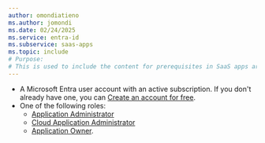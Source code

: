 ```yaml
---
author: omondiatieno
ms.author: jomondi
ms.date: 02/24/2025
ms.service: entra-id
ms.subservice: saas-apps
ms.topic: include
# Purpose:
# This is used to include the content for prerequisites in SaaS apps articles
---
```


- A Microsoft Entra user account with an active subscription. If you don't already have one, you can [Create an account for free](https://azure.microsoft.com/pricing/purchase-options/azure-account?cid=msft_learn).
- One of the following roles: 
    - [Application Administrator](/entra/identity/role-based-access-control/permissions-reference#application-administrator)
    - [Cloud Application Administrator](/entra/identity/role-based-access-control/permissions-reference#cloud-application-administrator)
    - [Application Owner](/entra/fundamentals/users-default-permissions#owned-enterprise-applications).